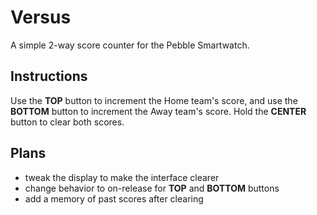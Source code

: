 Versus
======

A simple 2-way score counter for the Pebble Smartwatch.

## Instructions

Use the __TOP__ button to increment the Home team's score, and use the __BOTTOM__ button to increment the Away team's score. Hold the __CENTER__ button to clear both scores.

## Plans
- tweak the display to make the interface clearer
- change behavior to on-release for __TOP__ and __BOTTOM__ buttons
- add a memory of past scores after clearing
